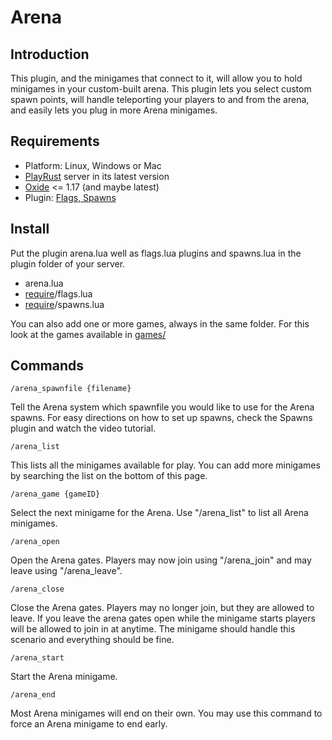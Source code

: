 # Arena

## Introduction

This plugin, and the minigames that connect to it, will allow you to hold minigames in your custom-built arena. This plugin lets you select custom spawn points, will handle teleporting your players to and from the arena, and easily lets you plug in more Arena minigames.

## Requirements

+ Platform: Linux, Windows or Mac
+ [PlayRust](http://playrust.com/) server in its latest version
+ [Oxide](http://rustoxide.com/) <= 1.17 (and maybe latest)
+ Plugin: [Flags, Spawns](https://github.com/Foohx/Oxide-Arena/tree/master/require)

## Install

Put the plugin arena.lua well as flags.lua plugins and spawns.lua in the plugin folder of your server.
+ arena.lua
+ [require](https://github.com/Foohx/Oxide-Arena/tree/master/require)/flags.lua
+ [require](https://github.com/Foohx/Oxide-Arena/tree/master/require)/spawns.lua

You can also add one or more games, always in the same folder. For this look at the games available in [games/](https://github.com/Foohx/Oxide-Arena/tree/master/games)


## Commands

```
/arena_spawnfile {filename}
```
Tell the Arena system which spawnfile you would like to use for the Arena spawns. For easy directions on how to set up spawns, check the Spawns plugin and watch the video tutorial.
```
/arena_list
```
This lists all the minigames available for play. You can add more minigames by searching the list on the bottom of this page.
```
/arena_game {gameID}
```
Select the next minigame for the Arena. Use "/arena_list" to list all Arena minigames.
```
/arena_open
```
Open the Arena gates. Players may now join using "/arena_join" and may leave using "/arena_leave".
```
/arena_close
```
Close the Arena gates. Players may no longer join, but they are allowed to leave. If you leave the arena gates open while the minigame starts players will be allowed to join in at anytime. The minigame should handle this scenario and everything should be fine.
```
/arena_start
```
Start the Arena minigame.
```
/arena_end
```
Most Arena minigames will end on their own. You may use this command to force an Arena minigame to end early.

